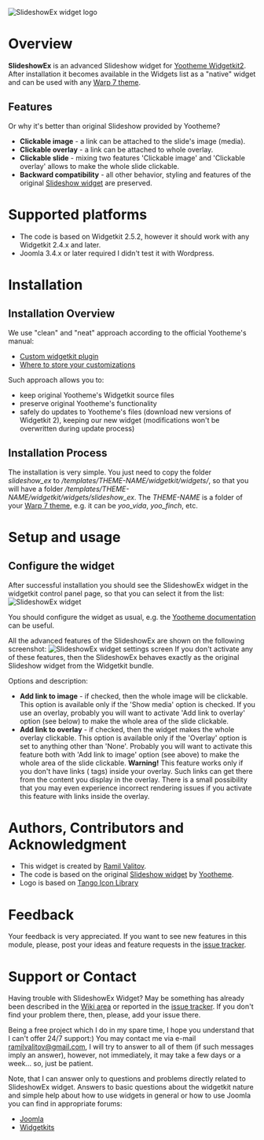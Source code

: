 ![SlideshowEx widget logo](https://raw.githubusercontent.com/rvalitov/widgetkit-slideshow-ex/master/images/slideshowex-logo.png)
# Overview
**SlideshowEx** is an advanced Slideshow widget for [Yootheme Widgetkit2](https://yootheme.com/widgetkit). After installation it becomes available in the Widgets list as a "native" widget and can be used with any [Warp 7 theme](https://yootheme.com/themes).

## Features
Or why it's better than original Slideshow provided by Yootheme?
* **Clickable image** - a link can be attached to the slide's image (media).
* **Clickable overlay** - a link can be attached to whole overlay.
* **Clickable slide** - mixing two features 'Clickable image' and 'Clickable overlay' allows to make the whole slide clickable.
* **Backward compatibility** - all other behavior, styling and features of the original [Slideshow widget](http://yootheme.com/demo/widgetkit/joomla/index.php/home/slideshow) are preserved.

# Supported platforms
* The code is based on Widgetkit 2.5.2, however it should work with any Widgetkit 2.4.x and later.
* Joomla 3.4.x or later required
I didn't test it with Wordpress.

# Installation
## Installation Overview
We use "clean" and "neat" approach according to the official Yootheme's manual:
* [Custom widgetkit plugin](http://yootheme.com/widgetkit/documentation/customizing/custom-widget-plugin)
* [Where to store your customizations](https://yootheme.com/widgetkit/documentation/customizing/where-to-store-your-customizations)

Such approach allows you to:
* keep original Yootheme's Widgetkit source files
* preserve original Yootheme's functionality
* safely do updates to Yootheme's files (download new versions of Widgetkit 2), keeping our new widget (modifications won't be overwritten during update process)

## Installation Process
The installation is very simple. You just need to copy the folder _slideshow_ex_ to _/templates/THEME-NAME/widgetkit/widgets/_, so that you will have a folder _/templates/THEME-NAME/widgetkit/widgets/slideshow_ex_. The _THEME-NAME_ is a folder of your [Warp 7 theme](https://yootheme.com/themes), e.g. it can be _yoo_vida_, _yoo_finch_, etc. 

# Setup and usage
## Configure the widget
After successful installation you should see the SlideshowEx widget in the widgetkit control panel page, so that you can select it from the list:
![SlideshowEx widget](https://raw.githubusercontent.com/rvalitov/widgetkit-map-ex/master/images/widgets-list.jpeg)

You should configure the widget as usual, e.g. the [Yootheme documentation](http://yootheme.com/demo/widgetkit/joomla/index.php/home/slideshow) can be useful.

All the advanced features of the SlideshowEx are shown on the following screenshot:
![SlideshowEx widget settings screen](https://raw.githubusercontent.com/rvalitov/widgetkit-slideshow-ex/master/images/slideshowex-settings.jpeg)
If you don't activate any of these features, then the SlideshowEx behaves exactly as the original Slideshow widget from the Widgetkit bundle.

Options and description:
* **Add link to image** - if checked, then the whole image will be clickable. This option is available only if the 'Show media' option is checked. If you use an overlay, probably you will want to activate 'Add link to overlay' option (see below) to make the whole area of the slide clickable.
* **Add link to overlay** - if checked, then the widget makes the whole overlay clickable. This option is available only if the 'Overlay' option is set to anything other than 'None'. Probably you will want to activate this feature both with 'Add link to image' option (see above) to make the whole area of the slide clickable. **Warning!** This feature works only if you don't have links (<a> tags) inside your overlay. Such links can get there from the content you display in the overlay. There is a small possibility that you may even experience incorrect rendering issues if you activate this feature with links inside the overlay.

# Authors, Contributors and Acknowledgment
* This widget is created by [Ramil Valitov](http://www.valitov.me).
* The code is based on the original [Slideshow widget](http://yootheme.com/demo/widgetkit/joomla/index.php/home/slideshow) by [Yootheme](http://yootheme.com/).
* Logo is based on [Tango Icon Library](https://www.iconfinder.com/iconsets/tango-icon-library)

# Feedback
Your feedback is very appreciated. If you want to see new features in this module, please, post your ideas and feature requests in the [issue tracker](https://github.com/rvalitov/widgetkit-slideshow-ex/issues).

# Support or Contact
Having trouble with SlideshowEx Widget? May be something has already been described in the [Wiki area](https://github.com/rvalitov/widgetkit-slideshow-ex/wiki) or reported in the [issue tracker](https://github.com/rvalitov/widgetkit-slideshow-ex/issues). If you don't find your problem there, then, please, add your issue there. 

Being a free project which I do in my spare time, I hope you understand that I can't offer 24/7 support:) You may contact me via e-mail ramilvalitov@gmail.com, I will try to answer to all of them (if such messages imply an answer), however, not immediately, it may take a few days or a week... so, just be patient. 

Note, that I can answer only to questions and problems directly related to SlideshowEx widget. Answers to basic questions about the widgetkit nature and simple help about how to use widgets in general or how to use Joomla you can find in appropriate forums:
* [Joomla](http://forum.joomla.org/)
* [Widgetkits](https://yootheme.com/support)
